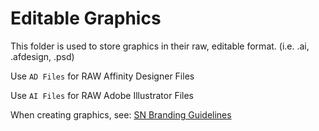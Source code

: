 # Editable Graphics

This folder is used to store graphics in their raw, editable format. (i.e. .ai, .afdesign, .psd)

Use `AD Files` for RAW Affinity Designer Files

Use `AI Files` for RAW Adobe Illustrator Files

When creating graphics, see: [SN Branding Guidelines](https://github.com/FRCTeam3255/GraphicsYearly/blob/main/README.md)
